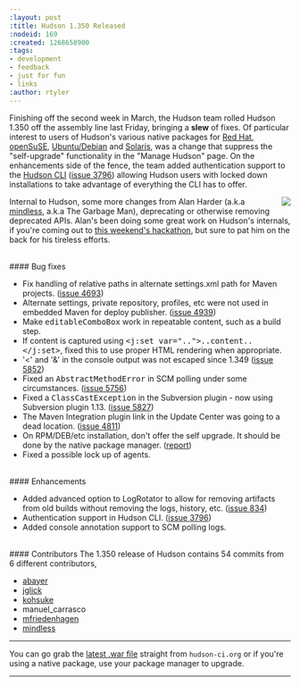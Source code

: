 ```yaml
---
:layout: post
:title: Hudson 1.350 Released
:nodeid: 169
:created: 1268658900
:tags:
- development
- feedback
- just for fun
- links
:author: rtyler
---
```

Finishing off the second week in March, the Hudson team rolled Hudson 1.350 off the assembly line last Friday, bringing a **slew** of fixes. Of particular interest to users of Hudson's various native packages for <a id="aptureLink_TA4o7Z9zPa" href="https://www.crunchbase.com/company/red-hat">Red Hat</a>, <a id="aptureLink_Oxp1Nm6ywp" href="https://www.opensuse.org/">openSuSE</a>, <a id="aptureLink_60jXN9zINs" href="https://www.ubuntu.com/">Ubuntu/Debian</a> and <a id="aptureLink_H9FnLHBvke" href="https://en.wikipedia.org/wiki/Solaris%20%28operating%20system%29">Solaris</a>, was a change that suppress the "self-upgrade" functionality in the "Manage Hudson" page. On the enhancements side of the fence, the team added authentication support to the [Hudson CLI](https://wiki.jenkins.io/display/JENKINS/Hudson+CLI) (<a href="https://issues.jenkins.io/browse/JENKINS-3796">issue 3796</a>) allowing Hudson users with locked down installations to take advantage of everything the CLI has to offer. 

<img src="https://web.archive.org/web/*/https://agentdero.cachefly.net/continuousblog/garbageman.jpg" align="right"/>Internal to Hudson, some more changes from Alan Harder (a.k.a <a id="aptureLink_XwoYyUAc5v" href="https://blogs.sun.com/mindless">mindless</a>, a.k.a The Garbage Man), deprecating or otherwise removing deprecated APIs. Alan's been doing some great work on Hudson's internals, if you're coming out to [this weekend's hackathon](https://jenkins.io/content/meet-and-hack-alongside-kohsuke-and-co), but sure to pat him on the back for his tireless efforts.
<!--break-->
<br clear="all"/>
#### Bug fixes
<ul class=image>
  <li class=bug>
    Fix handling of relative paths in alternate settings.xml path for Maven projects.
    (<a href="https://issues.jenkins.io/browse/JENKINS-4693">issue 4693</a>)
  <li class=bug>
    Alternate settings, private repository, profiles, etc were not used in embedded Maven for
    deploy publisher.
    (<a href="https://issues.jenkins.io/browse/JENKINS-4939">issue 4939</a>)
  <li class=bug>
    Make <tt>editableComboBox</tt> work in repeatable content, such as a build step.
  <li class=bug>
    If content is captured using <tt>&lt;j:set var=".."&gt;..content..&lt;/j:set&gt;</tt>,
    fixed this to use proper HTML rendering when appropriate.
  <li class=bug>
    '&lt;' and '&amp;' in the console output was not escaped since 1.349
    (<a href="https://issues.jenkins.io/browse/JENKINS-5852">issue 5852</a>)
  <li class='major bug'>
    Fixed an <tt>AbstractMethodError</tt> in SCM polling under some circumstances.
    (<a href="https://issues.jenkins.io/browse/JENKINS-5756">issue 5756</a>)
  <li class='major bug'>
    Fixed a <tt>ClassCastException</tt> in the Subversion plugin - now using Subversion plugin 1.13.
    (<a href="https://issues.jenkins.io/browse/JENKINS-5827">issue 5827</a>)
  <li class=bug>
    The Maven Integration plugin link in the Update Center was going to a dead location.
    (<a href="https://issues.jenkins.io/browse/JENKINS-4811">issue 4811</a>)
  <li class=bug>
    On RPM/DEB/etc installation, don't offer the self upgrade. It should be done by the native package manager.
    (<a href="https://n4.nabble.com/RPM-for-Hudson-1-345-does-not-Upgrade-Automatically-tp1579580p1579580.html">report</a>)
  <li class=bug>
    Fixed a possible lock up of agents.
</ul>

<br clear="all"/>
#### Enhancements
<ul>
  <li class=rfe>
    Added advanced option to LogRotator to allow for removing artifacts from old builds
    without removing the logs, history, etc.
    (<a href="https://issues.jenkins.io/browse/JENKINS-834">issue 834</a>)
  <li class=rfe>
    Authentication support in Hudson CLI.
    (<a href="https://issues.jenkins.io/browse/JENKINS-3796">issue 3796</a>)
  <li class=rfe>
    Added console annotation support to SCM polling logs.
</ul>


<br clear="all"/>
#### Contributors
The 1.350 release of Hudson contains 54 commits from 6 different contributors,

* <a id="aptureLink_AkeTULcLLb" href="https://twitter.com/abayer">abayer</a>
* <a id="aptureLink_k1FSSV57Pl" href="https://blogs.sun.com/jglick/">jglick</a>
* <a id="aptureLink_YaPunVjeFQ" href="https://twitter.com/kohsukekawa">kohsuke</a>
* manuel_carrasco
* [mfriedenhagen](https://bitbucket.org/mfriedenhagen)
* <a id="aptureLink_XwoYyUAc5v" href="https://blogs.sun.com/mindless">mindless</a>

----

You can go grab the [latest .war file](http://mirrors.jenkins.io/war-stable/latest/jenkins.war) straight from `hudson-ci.org` or if you're using a native package, use your package manager to upgrade.

----
